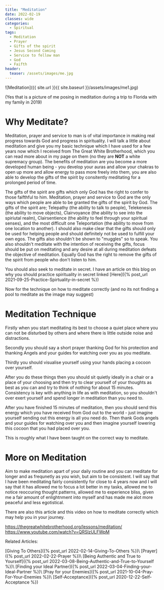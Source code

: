 ```yaml
---
title: "Meditation"
date: 2022-02-19
classes: wide
categories:
  - Spiritual 
tags:
  - Meditation
  - Prayer
  - Gifts of the spirit
  - Jesus Second Coming
  - Service to fellow man
  - God
  - Faifth
header: 
  teaser: /assets/images/me.jpg
---
```


![Meditation]({{ site.url }}{{ site.baseurl }}/assets/images/me1.jpg)

(Yes that is a picture of me posing in meditation during a trip to Florida with my family in 2019)

# Why Meditate?

Meditation, prayer and service to man is of vital importance in making real progress towards God and progress in spirituality. I will talk a little about meditation and give you my basic technique which I have used for a few years now which I received from The Great White Brotherhood, which you can read more about in my page on them (no they are **NOT** a white supremacy group). The benefits of meditation are you become a more developed human being - you develop your auras and allow your chakras to open up more and allow energy to pass more freely into them, you are also able to develop the gifts of the spirit by consitently meditating for a prolonged period of time. 

The gifts of the spirit are gifts which only God has the right to confer to those faifthful to him. Meditation, prayer and service to God are the only ways which people are able to be granted the gifts of the spirit by God. The gifts of the spirit are; Telepathy (the ability to talk to people), Telekenesis (the ability to move objects), Clairvoyance (the ability to see into the spiriutal realm), Clairsentience (the ability to feel through your spiritual senses), and the most difficult one Teleportation (the ability to move from one location to another). I should also make clear that the gifts should only be used for helping people and should definitely not be used to fulfill your own egos. The gifts also shouldn't be shown to "muggles" so to speak. You also shouldn't meditate with the intention of receiving the gifts, focus should be put on meditating and any desire at all during meditation defeats the objective of meditation. Equally God has the right to remove the gifts of the spirit from people who don't listen to him.

You should also seek to meditate in secret. I have an article on this blog on why you should practice spirituality in secret linked [Here]({% post_url 2021-09-25-Practice-Spirtuality-in-secret %})

Now for the technique on how to meditate correctly (and no its not finding a pool to meditate as the image may suggest)

# Meditation Technique 

Firstly when you start meditating its best to choose a quiet place where you can not be disturbed by others and where there is little outside noise and distractions.

Secondly you should say a short prayer thanking God for his protection and thanking Angels and your guides for watching over you as you meditate.

Thirdly you should visualise yourself using your hands placing a cocoon over yourself. 

After you do these things then you should sit quietly ideally in a chair or a place of your choosing and then try to clear yourself of your thoughts as best as you can and try to think of nothing for about 15 minutes. Consistency is key with anything in life as with meditation, so you shouldn't over exert yourself and spend longer in meditation than you need to.

After you have finished 15 minutes of meditation, then you should send this energy which you have received from God out to the world - just imagine yourself sending out this energy is all you need do. Then thank Gods angels and your guides for watching over you and then imagine yourself lowering this cocoon that you had placed over you.

This is roughly what I have been taught on the correct way to meditate.

# More on Meditation

Aim to make meditation apart of your daily routine and you can meditate for longer and as frequnetly as you wish, but aim to be consistent. I will say that I have been meditating fairly consistently for close to 4 years now and I will say that it has allowed me to focus a lot better in my tasks, allowed me to notice reoccuring thought patterns, allowed me to experience bliss, given me a fair amount of enlightnment into myself and has made me alot more peaceful and less egotistical.

There are also this article and this video on how to meditate correctly which may help you in your journey.

<https://thegreatwhitebrotherhood.org/lessons/meditation/>
<https://www.youtube.com/watch?v=QRSlzULFWpM>

Related Articles:

[Giving To Others]({% post_url 2022-02-14-Giving-To-Others %})\\
[Prayer]({% post_url 2022-02-22-Prayer %})\\
[Being Authentic and True to Yourself]({% post_url 2022-03-08-Being-Authentic-and-True-to-Yourself %})\\
[Finding your Ideal Partner]({% post_url 2022-03-04-Finding-your-Ideal-Partner %})\\
[Pray for your Enemies]({% post_url 2021-10-04-Pray-For-Your-Enemies %})\\
[Self-Acceptance]({% post_url 2020-12-22-Self-Acceptance %})
